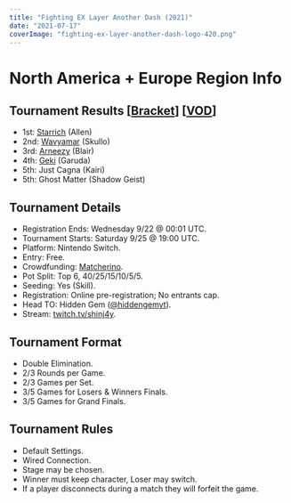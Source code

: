 ```yaml
---
title: "Fighting EX Layer Another Dash (2021)"
date: "2021-07-17"
coverImage: "fighting-ex-layer-another-dash-logo-420.png"
---
```


# North America + Europe Region Info

## Tournament Results \[[Bracket](https://smash.gg/tournament/vortex-gallery-2021/event/fighting-ex-layer-another-dash-na-eu-1/brackets)\] \[[VOD](https://www.twitch.tv/videos/1159916252)\]

- 1st: [Starrich](https://twitter.com/Starrich55) (Allen)
- 2nd: [Wavyamar](https://twitter.com/wavyamar) (Skullo)
- 3rd: [Arneezy](https://twitter.com/arneezy619) (Blair)
- 4th: [Geki](https://twitter.com/Geki_CP) (Garuda)
- 5th: Just Cagna (Kairi)
- 5th: Ghost Matter (Shadow Geist)

## Tournament Details

- Registration Ends: Wednesday 9/22 @ 00:01 UTC.
- Tournament Starts: Saturday 9/25 @ 19:00 UTC.
- Platform: Nintendo Switch.
- Entry: Free.
- Crowdfunding: [Matcherino](https://matcherino.com/tournaments/56312).
- Pot Split: Top 6, 40/25/15/10/5/5.
- Seeding: Yes (Skill).
- Registration: Online pre-registration; No entrants cap.
- Head TO: Hidden Gem ([@hiddengemyt](https://twitter.com/hiddengemyt)).
- Stream: [twitch.tv/shinj4y](http://twitch.tv/shinj4y).

## Tournament Format

- Double Elimination.
- 2/3 Rounds per Game.
- 2/3 Games per Set.
- 3/5 Games for Losers & Winners Finals.
- 3/5 Games for Grand Finals.

## Tournament Rules

- Default Settings.
- Wired Connection.
- Stage may be chosen.
- Winner must keep character, Loser may switch.
- If a player disconnects during a match they will forfeit the game.
